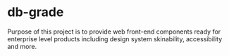 # db-grade

Purpose of this project is to provide web front-end components ready for enterprise level products including design system skinability, accessibility and more. 
